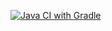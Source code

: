 [![Java CI with Gradle](https://github.com/esvetlova-25/Selenide/actions/workflows/gradle.yml/badge.svg)](https://github.com/esvetlova-25/Selenide/actions/workflows/gradle.yml)
